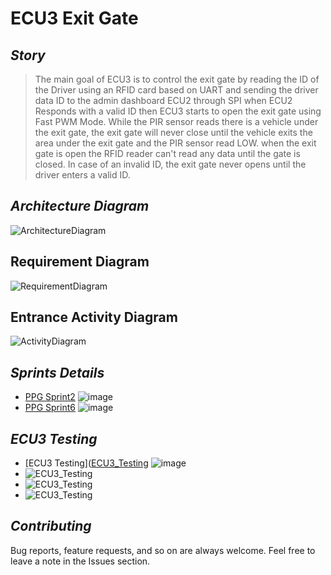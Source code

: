 # **ECU3 Exit Gate**
## *Story*
> The main goal of ECU3 is to control the exit gate by reading the ID of the Driver using an RFID card based on UART and sending the driver data ID to the admin dashboard ECU2 through SPI when ECU2 Responds with a valid ID then ECU3 starts to open the exit gate using Fast PWM Mode. While the PIR sensor reads there is a vehicle under the exit gate, the exit gate will never close until the vehicle exits the area under the exit gate and the PIR sensor read LOW. when the exit gate is open the RFID reader can't read any data until the gate is closed.
In case of an invalid ID, the exit gate never opens until the driver enters a valid ID.

## *Architecture Diagram* 
![ArchitectureDiagram](https://drive.google.com/uc?export=download&id=1_yUNCz1EuYMqdYS2o0_mYbWBEaDkU_Cs)

## Requirement Diagram
![RequirementDiagram](https://drive.google.com/uc?export=download&id=1hza4eWPoP2PW-Nr9ibhvcYkpi3PeI3yf)

## Entrance Activity Diagram
![ActivityDiagram](https://drive.google.com/uc?export=download&id=1m5zAg_2bR6GW9svL-wNyrdG9GR7gey1L)


## *Sprints Details* 
- [PPG Sprint2]([Sprint2_Details](../SprintsDetails/Sprint_2/README.md)) ![image](https://progress-bar.dev/100/)
- [PPG Sprint6]([Sprint6_Details](../SprintsDetails/Sprint_6/README.md)) ![image](https://progress-bar.dev/100/)


## *ECU3 Testing*
- [ECU3 Testing]([ECU3_Testing](TestCases/ECU3_ExitGate_TestCases.xlsx) ![image](https://progress-bar.dev/100/)
- ![ECU3_Testing](https://drive.google.com/uc?export=download&id=1Ar1Y1FHA9CGF-0bMQ0DO4HYrvIZDTyBd)
- ![ECU3_Testing](https://drive.google.com/uc?export=download&id=15iT8e1plO0X85FQ01-La8TnRQjntQxpw)
- ![ECU3_Testing](https://drive.google.com/uc?export=download&id=1ttzKzUVoPPNGaZJzs9XFLOaubtnEwyni)

## *Contributing*  
Bug reports, feature requests, and so on are always welcome. Feel free to leave a note in the Issues section.



